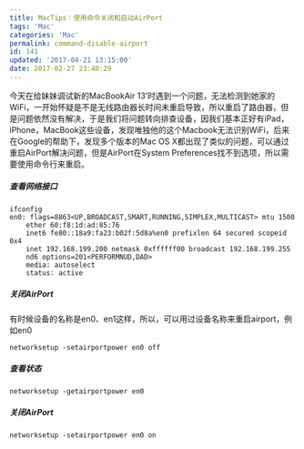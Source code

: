 ```yaml
---
title: MacTips：使用命令关闭和启动AirPort
tags: 'Mac'
categories: 'Mac'
permalink: command-disable-airport
id: 141
updated: '2017-04-21 13:15:00'
date: 2017-02-27 23:40:29
---
```


今天在给妹妹调试新的MacBookAir 13’时遇到一个问题，无法检测到她家的WiFi，一开始怀疑是不是无线路由器长时间未重启导致，所以重启了路由器，但是问题依然没有解决，于是我们将问题转向排查设备，因我们基本正好有iPad，iPhone，MacBook这些设备，发现唯独他的这个Macbook无法识别WiFi，后来在Google的帮助下，发现多个版本的Mac OS X都出现了类似的问题，可以通过重启AirPort解决问题，但是AirPort在System Preferences找不到选项，所以需要使用命令行来重启。

##### **查看网络接口**
```
ifconfig
en0: flags=8863<UP,BROADCAST,SMART,RUNNING,SIMPLEX,MULTICAST> mtu 1500
	ether 60:f8:1d:ad:85:76
	inet6 fe80::18a9:fa23:b02f:5d8a%en0 prefixlen 64 secured scopeid 0x4
	inet 192.168.199.200 netmask 0xffffff00 broadcast 192.168.199.255
	nd6 options=201<PERFORMNUD,DAD>
	media: autoselect
	status: active
```
##### **关闭AirPort**
有时候设备的名称是en0、en1这样，所以，可以用过设备名称来重启airport，例如en0
```
networksetup -setairportpower en0 off
```

##### **查看状态**
```
networksetup -getairportpower en0
```

##### **关闭AirPort**
```
networksetup -setairportpower en0 on
```
